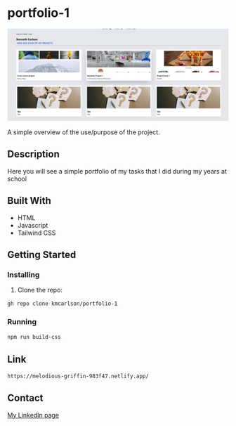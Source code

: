 # portfolio-1

![image](https://github.com/kmcarlson/portfolio-1/blob/a5f362b38d51e4b2e32bd6b57c1bf16398baa202/img/portfolio-1.png)

A simple overview of the use/purpose of the project.

## Description

Here you will see a simple portfolio of my tasks that I did during my years at school

## Built With

- HTML
- Javascript
- Tailwind CSS

## Getting Started

### Installing

1. Clone the repo:

```bash
gh repo clone kmcarlson/portfolio-1
```

### Running

```bash
npm run build-css
```

## Link

```bash
https://melodious-griffin-983f47.netlify.app/
```

## Contact

[My LinkedIn page](https://www.linkedin.com/in/kenneth-maklai-carlson-292584b7/)
